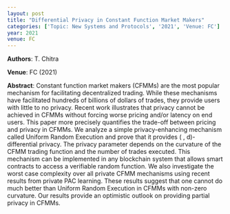 ```yaml
---
layout: post
title: "Differential Privacy in Constant Function Market Makers"
categories: ['Topic: New Systems and Protocols', '2021', 'Venue: FC']
year: 2021
venue: FC
---
```

**Authors**: T. Chitra

**Venue**: FC (2021)

**Abstract**: Constant function market makers (CFMMs) are the most popular mechanism for facilitating decentralized trading. While these mechanisms have facilitated hundreds of billions of dollars of trades, they provide users with little to no privacy. Recent work illustrates that privacy cannot be achieved in CFMMs without forcing worse pricing and/or latency on end users. This paper more precisely quantifies the trade-off between pricing and privacy in CFMMs. We analyze a simple privacy-enhancing mechanism called Uniform Random Execution and prove that it provides ( , d)-differential privacy. The privacy parameter depends on the curvature of the CFMM trading function and the number of trades executed. This mechanism can be implemented in any blockchain system that allows smart contracts to access a verifiable random function. We also investigate the worst case complexity over all private CFMM mechanisms using recent results from private PAC learning. These results suggest that one cannot do much better than Uniform Random Execution in CFMMs with non-zero curvature. Our results provide an optimistic outlook on providing partial privacy in CFMMs.
